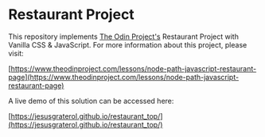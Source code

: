 # Restaurant Project

This repository implements [The Odin Project's](https://www.theodinproject.com/) Restaurant 
Project with Vanilla CSS & JavaScript. For more information about this project, please visit:

[https://www.theodinproject.com/lessons/node-path-javascript-restaurant-page](https://www.theodinproject.com/lessons/node-path-javascript-restaurant-page)

A live demo of this solution can be accessed here:

[https://jesusgraterol.github.io/restaurant_top/](https://jesusgraterol.github.io/restaurant_top/)